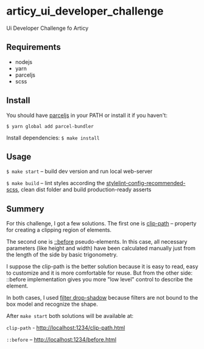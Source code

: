 # articy_ui_developer_challenge

Ui Developer Challenge fo Articy

## Requirements

* nodejs
* yarn 
* parceljs
* scss

## Install

You should have [parceljs](https://parceljs.org/) in your PATH or install it if you haven't:

`$ yarn global add parcel-bundler`

Install dependencies: `$ make install`

## Usage

`$ make start` – build dev version and run local web-server

`$ make build` – lint styles according the [stylelint-config-recommended-scss](https://github.com/kristerkari/stylelint-config-recommended-scss), clean dist folder and build production-ready asserts

## Summery

For this challenge, I got a few solutions. The first one is [clip-path](https://developer.mozilla.org/en-US/docs/Web/CSS/clip-path) – property for creating a clipping region of elements. 

The second one is [::before](https://developer.mozilla.org/en-US/docs/Web/CSS/::before) pseudo-elements. In this case, all necessary parameters (like height and width) have been calculated manually just from the length of the side by basic trigonometry.

I suppose the clip-path is the better solution because it is easy to read, easy to customize and it is more comfortable for reuse. But from the other side: ::before implementation gives you more "low level" control to describe the element. 

In both cases, I used [filter drop-shadow](https://developer.mozilla.org/en-US/docs/Web/CSS/filter-function/drop-shadow) because filters are not bound to the box model and recognize the shape.

After `make start` both solutions will be available at:

`clip-path` - [http://localhost:1234/clip-path.html](http://localhost:1234/clip-path.html)

`::before` – [http://localhost:1234/before.html](http://localhost:1234/before.html)